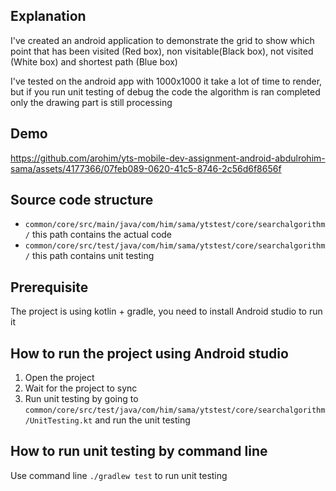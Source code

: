 ## Explanation

I've created an android application to demonstrate the grid to show which point that has been
visited (Red box), non visitable(Black box), not visited (White box) and shortest path (Blue box)

I've tested on the android app with 1000x1000 it take a lot of time to render, but if you run unit
testing of debug the code the algorithm is ran completed only the drawing part is still processing

## Demo
https://github.com/arohim/yts-mobile-dev-assignment-android-abdulrohim-sama/assets/4177366/07feb089-0620-41c5-8746-2c56d6f8656f



## Source code structure
- `common/core/src/main/java/com/him/sama/ytstest/core/searchalgorithm/` this path contains the
  actual code
- `common/core/src/test/java/com/him/sama/ytstest/core/searchalgorithm/` this path contains unit
  testing

## Prerequisite

The project is using kotlin + gradle, you need to install Android studio to run it

## How to run the project using Android studio

1. Open the project
2. Wait for the project to sync
3. Run unit testing by going to
   `common/core/src/test/java/com/him/sama/ytstest/core/searchalgorithm/UnitTesting.kt` and run the
   unit testing

## How to run unit testing by command line

Use command line ``./gradlew test`` to run unit testing
